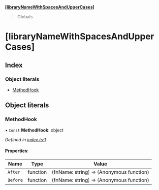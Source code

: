 **[[libraryNameWithSpacesAndUpperCases]](README.md)**

> Globals

# [libraryNameWithSpacesAndUpperCases]

## Index

### Object literals

* [MethodHook](README.md#methodhook)

## Object literals

### MethodHook

▪ `Const` **MethodHook**: object

*Defined in [index.ts:1](https://github.com/Riyenz/MethodHookDecorator/blob/0262f77/src/index.ts#L1)*

#### Properties:

Name | Type | Value |
------ | ------ | ------ |
`After` | function | (fnName: string) => (Anonymous function) |
`Before` | function | (fnName: string) => (Anonymous function) |
